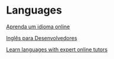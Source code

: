 # Languages

[Aprenda um idioma online](https://www.italki.com/)

[Inglês para Desenvolvedores](https://medium.com/@arleypadua/ingl%C3%AAs-para-desenvolvedores-d870af98d0de)

[Learn languages with expert online tutors](https://preply.com/)